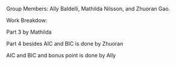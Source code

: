 Group Members: Ally Baldelli, Mathilda Nilsson, and Zhuoran Gao.

Work Breakdow:

Part 3 by Mathilda

Part 4 besides AIC and BIC  is done by Zhuoran

AIC and BIC and bonus point is done by Ally
